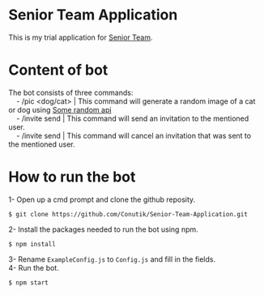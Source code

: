 # Senior Team Application
This is my trial application for [Senior Team](https://discord.gg/z2XjYv6Vfb).

# Content of bot
The bot consists of three commands: <br>
&nbsp;&nbsp;&nbsp;&nbsp;- /pic <dog/cat>  |  This command will generate a random image of a cat or dog using [Some random api](https://some-random-api.ml/) <br>
&nbsp;&nbsp;&nbsp;&nbsp;- /invite send <user>  |  This command will send an invitation to the mentioned user. <br>
&nbsp;&nbsp;&nbsp;&nbsp;- /invite send <user>  |  This command will cancel an invitation that was sent to the mentioned user. <br>

# How to run the bot
1- Open up a cmd prompt and clone the github reposity. 
```
$ git clone https://github.com/Conutik/Senior-Team-Application.git
```
2- Install the packages needed to run the bot using npm.
```
$ npm install
```
3- Rename `ExampleConfig.js` to `Config.js` and fill in the fields.<br>
4- Run the bot.
```
$ npm start
```